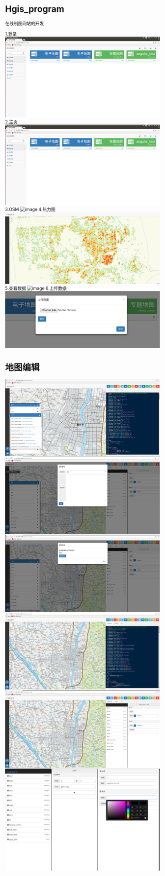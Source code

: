 # Hgis_program
 在线制图网站的开发

 1.登录
![image](https://raw.githubusercontent.com/lzxleslie/Hgis_program/master/webScreenShots/%E9%A6%96%E9%A1%B5.png)
 2.主页
![image](https://github.com/lzxleslie/Hgis_program/raw/master/webScreenShots/首页.png)
 3.OSM
![image](https://github.com/lzxleslie/Hgis_program/raw/master/webScreenShots/osm.png)
 4.热力图
![image](https://github.com/lzxleslie/Hgis_program/raw/master/webScreenShots/热力图.png)
 5.查看数据
![image](https://github.com/lzxleslie/Hgis_program/raw/master/webScreenShots/查看数据.png)
 6.上传数据
![image](https://github.com/lzxleslie/Hgis_program/raw/master/webScreenShots/上传数据.png)
# 地图编辑
![image](https://github.com/lzxleslie/Hgis_program/raw/master/webScreenShots/地图编辑.png)
![image](https://github.com/lzxleslie/Hgis_program/raw/master/webScreenShots/地图编辑-添加图层.png)
![image](https://github.com/lzxleslie/Hgis_program/raw/master/webScreenShots/地图编辑-删除图层.png)
![image](https://github.com/lzxleslie/Hgis_program/raw/master/webScreenShots/地图编辑-代码编辑.png)
![image](https://github.com/lzxleslie/Hgis_program/raw/master/webScreenShots/地图编辑-UI交互.png)
![image](https://github.com/lzxleslie/Hgis_program/raw/master/webScreenShots/新的地图编辑界面.png)
